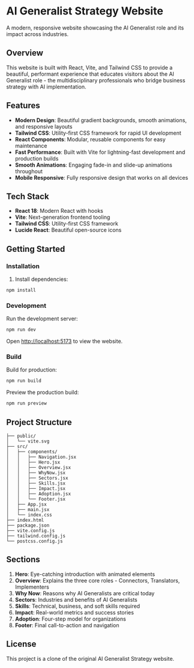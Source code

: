 # AI Generalist Strategy Website

A modern, responsive website showcasing the AI Generalist role and its impact across industries.

## Overview

This website is built with React, Vite, and Tailwind CSS to provide a beautiful, performant experience that educates visitors about the AI Generalist role - the multidisciplinary professionals who bridge business strategy with AI implementation.

## Features

- **Modern Design**: Beautiful gradient backgrounds, smooth animations, and responsive layouts
- **Tailwind CSS**: Utility-first CSS framework for rapid UI development
- **React Components**: Modular, reusable components for easy maintenance
- **Fast Performance**: Built with Vite for lightning-fast development and production builds
- **Smooth Animations**: Engaging fade-in and slide-up animations throughout
- **Mobile Responsive**: Fully responsive design that works on all devices

## Tech Stack

- **React 18**: Modern React with hooks
- **Vite**: Next-generation frontend tooling
- **Tailwind CSS**: Utility-first CSS framework
- **Lucide React**: Beautiful open-source icons

## Getting Started

### Installation

1. Install dependencies:
```bash
npm install
```

### Development

Run the development server:
```bash
npm run dev
```

Open [http://localhost:5173](http://localhost:5173) to view the website.

### Build

Build for production:
```bash
npm run build
```

Preview the production build:
```bash
npm run preview
```

## Project Structure

```
├── public/
│   └── vite.svg
├── src/
│   ├── components/
│   │   ├── Navigation.jsx
│   │   ├── Hero.jsx
│   │   ├── Overview.jsx
│   │   ├── WhyNow.jsx
│   │   ├── Sectors.jsx
│   │   ├── Skills.jsx
│   │   ├── Impact.jsx
│   │   ├── Adoption.jsx
│   │   └── Footer.jsx
│   ├── App.jsx
│   ├── main.jsx
│   └── index.css
├── index.html
├── package.json
├── vite.config.js
├── tailwind.config.js
└── postcss.config.js
```

## Sections

1. **Hero**: Eye-catching introduction with animated elements
2. **Overview**: Explains the three core roles - Connectors, Translators, Implementers
3. **Why Now**: Reasons why AI Generalists are critical today
4. **Sectors**: Industries and benefits of AI Generalists
5. **Skills**: Technical, business, and soft skills required
6. **Impact**: Real-world metrics and success stories
7. **Adoption**: Four-step model for organizations
8. **Footer**: Final call-to-action and navigation

## License

This project is a clone of the original AI Generalist Strategy website.

